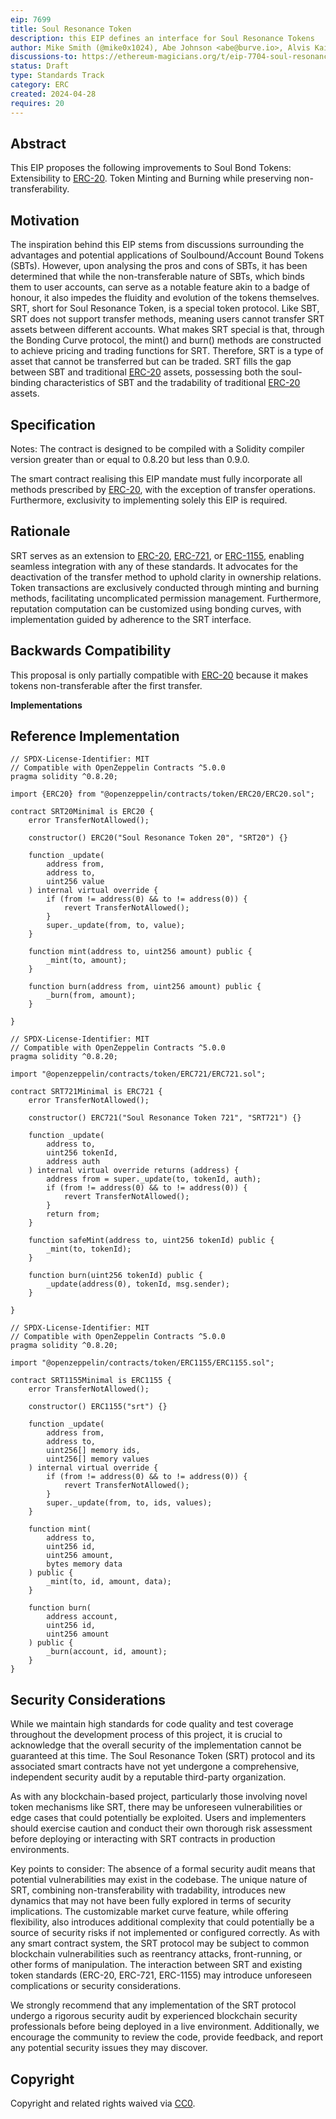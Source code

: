 ```yaml
---
eip: 7699
title: Soul Resonance Token
description: this EIP defines an interface for Soul Resonance Tokens
author: Mike Smith (@mike0x1024), Abe Johnson <abe@burve.io>, Alvis Kaiser <alvis@burve.io>, WurDst Tsao <wurst@burve.io>
discussions-to: https://ethereum-magicians.org/t/eip-7704-soul-resonance-token/20058
status: Draft
type: Standards Track
category: ERC
created: 2024-04-28
requires: 20
---
```


## Abstract

This EIP proposes the following improvements to Soul Bond Tokens:
Extensibility to [ERC-20](./eip-20.md).
Token Minting and Burning while preserving non-transferability.

## Motivation

The inspiration behind this EIP stems from discussions surrounding the advantages and potential applications of Soulbound/Account Bound Tokens (SBTs). However, upon analysing the pros and cons of SBTs, it has been determined that while the non-transferable nature of SBTs, which binds them to user accounts, can serve as a notable feature akin to a badge of honour, it also impedes the fluidity and evolution of the tokens themselves. SRT, short for Soul Resonance Token, is a special token protocol. Like SBT, SRT does not support transfer methods, meaning users cannot transfer SRT assets between different accounts. What makes SRT special is that, through the Bonding Curve protocol, the mint() and burn() methods are constructed to achieve pricing and trading functions for SRT. Therefore, SRT is a type of asset that cannot be transferred but can be traded. SRT fills the gap between SBT and traditional [ERC-20](./eip-20.md) assets, possessing both the soul-binding characteristics of SBT and the tradability of traditional [ERC-20](./eip-20.md) assets.

## Specification

Notes:
The contract is designed to be compiled with a Solidity compiler version greater than or equal to 0.8.20 but less than 0.9.0.

The smart contract realising this EIP mandate must fully incorporate all methods prescribed by [ERC-20](./eip-20.md), with the exception of transfer operations. Furthermore, exclusivity to implementing solely this EIP is required.
 
## Rationale

SRT serves as an extension to [ERC-20](./eip-20.md), [ERC-721](./eip-721.md), or [ERC-1155](./eip-1155.md), enabling seamless integration with any of these standards. It advocates for the deactivation of the transfer method to uphold clarity in ownership relations. Token transactions are exclusively conducted through minting and burning methods, facilitating uncomplicated permission management. Furthermore, reputation computation can be customized using bonding curves, with implementation guided by adherence to the SRT interface.

## Backwards Compatibility

This proposal is only partially compatible with [ERC-20](./eip-20.md) because it makes tokens non-transferable after the first transfer.

**Implementations**

## Reference Implementation

```solidity
// SPDX-License-Identifier: MIT
// Compatible with OpenZeppelin Contracts ^5.0.0
pragma solidity ^0.8.20;

import {ERC20} from "@openzeppelin/contracts/token/ERC20/ERC20.sol";

contract SRT20Minimal is ERC20 {
    error TransferNotAllowed();

    constructor() ERC20("Soul Resonance Token 20", "SRT20") {}

    function _update(
        address from,
        address to,
        uint256 value
    ) internal virtual override {
        if (from != address(0) && to != address(0)) {
            revert TransferNotAllowed();
        }
        super._update(from, to, value);
    }

    function mint(address to, uint256 amount) public {
        _mint(to, amount);
    }

    function burn(address from, uint256 amount) public {
        _burn(from, amount);
    }

}
```

```solidity
// SPDX-License-Identifier: MIT
// Compatible with OpenZeppelin Contracts ^5.0.0
pragma solidity ^0.8.20;

import "@openzeppelin/contracts/token/ERC721/ERC721.sol";

contract SRT721Minimal is ERC721 {
    error TransferNotAllowed();

    constructor() ERC721("Soul Resonance Token 721", "SRT721") {}

    function _update(
        address to,
        uint256 tokenId,
        address auth
    ) internal virtual override returns (address) {
        address from = super._update(to, tokenId, auth);
        if (from != address(0) && to != address(0)) {
            revert TransferNotAllowed();
        }
        return from;
    }

    function safeMint(address to, uint256 tokenId) public {
        _mint(to, tokenId);
    }

    function burn(uint256 tokenId) public {
        _update(address(0), tokenId, msg.sender);
    }

}
```

```solidity
// SPDX-License-Identifier: MIT
// Compatible with OpenZeppelin Contracts ^5.0.0
pragma solidity ^0.8.20;

import "@openzeppelin/contracts/token/ERC1155/ERC1155.sol";

contract SRT1155Minimal is ERC1155 {
    error TransferNotAllowed();

    constructor() ERC1155("srt") {}

    function _update(
        address from,
        address to,
        uint256[] memory ids,
        uint256[] memory values
    ) internal virtual override {
        if (from != address(0) && to != address(0)) {
            revert TransferNotAllowed();
        }
        super._update(from, to, ids, values);
    }

    function mint(
        address to,
        uint256 id,
        uint256 amount,
        bytes memory data
    ) public {
        _mint(to, id, amount, data);
    }

    function burn(
        address account,
        uint256 id,
        uint256 amount
    ) public {
        _burn(account, id, amount);
    }
}
```

## Security Considerations

While we maintain high standards for code quality and test coverage throughout the development process of this project, it is crucial to acknowledge that the overall security of the implementation cannot be guaranteed at this time. The Soul Resonance Token (SRT) protocol and its associated smart contracts have not yet undergone a comprehensive, independent security audit by a reputable third-party organization.

As with any blockchain-based project, particularly those involving novel token mechanisms like SRT, there may be unforeseen vulnerabilities or edge cases that could potentially be exploited. Users and implementers should exercise caution and conduct their own thorough risk assessment before deploying or interacting with SRT contracts in production environments.

Key points to consider:
The absence of a formal security audit means that potential vulnerabilities may exist in the codebase.
The unique nature of SRT, combining non-transferability with tradability, introduces new dynamics that may not have been fully explored in terms of security implications.
The customizable market curve feature, while offering flexibility, also introduces additional complexity that could potentially be a source of security risks if not implemented or configured correctly.
As with any smart contract system, the SRT protocol may be subject to common blockchain vulnerabilities such as reentrancy attacks, front-running, or other forms of manipulation.
The interaction between SRT and existing token standards (ERC-20, ERC-721, ERC-1155) may introduce unforeseen complications or security considerations.

We strongly recommend that any implementation of the SRT protocol undergo a rigorous security audit by experienced blockchain security professionals before being deployed in a live environment. Additionally, we encourage the community to review the code, provide feedback, and report any potential security issues they may discover.

## Copyright

Copyright and related rights waived via [CC0](../LICENSE.md).